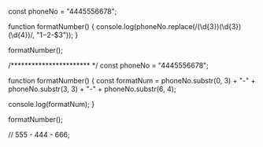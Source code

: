 const phoneNo = "4445556678";

function formatNumber() {
  console.log(phoneNo.replace(/(\d{3})(\d{3})(\d{4})/, "$1-$2-$3"));
}

formatNumber();

/*********************** */
const phoneNo = "4445556678";

function formatNumber() {
  const formatNum =
    phoneNo.substr(0, 3) +
    "-" +
    phoneNo.substr(3, 3) +
    "-" +
    phoneNo.substr(6, 4);

  console.log(formatNum);
}

formatNumber();

// 555 - 444 - 666;
